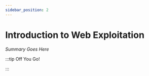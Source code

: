 ```yaml
---
sidebar_position: 2
---
```


# Introduction to Web Exploitation

_Summary Goes Here_

:::tip Off You Go!

<QuestButton text="Happy Questing" link='' />

:::

